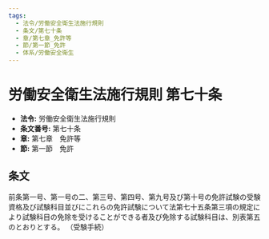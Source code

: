 ```yaml
---
tags:
  - 法令/労働安全衛生法施行規則
  - 条文/第七十条
  - 章/第七章_免許等
  - 節/第一節_免許
  - 体系/労働安全衛生
---
```

# 労働安全衛生法施行規則 第七十条

- **法令:** 労働安全衛生法施行規則
- **条文番号:** 第七十条
- **章:** 第七章　免許等
- **節:** 第一節　免許

## 条文
前条第一号、第一号の二、第三号、第四号、第九号及び第十号の免許試験の受験資格及び試験科目並びにこれらの免許試験について法第七十五条第三項の規定により試験科目の免除を受けることができる者及び免除する試験科目は、別表第五のとおりとする。
（受験手続）


